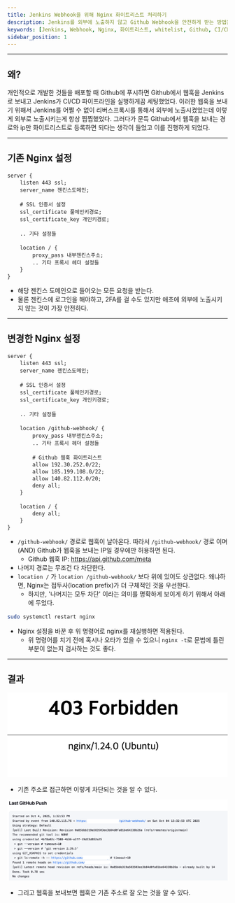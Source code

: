 ```yaml
---
title: Jenkins Webhook을 위해 Nginx 화이트리스트 처리하기
description: Jenkins를 외부에 노출하지 않고 Github Webhook을 안전하게 받는 방법을 소개합니다. Nginx 화이트리스트를 통한 보안 강화 기법을 다룹니다
keywords: [Jenkins, Webhook, Nginx, 화이트리스트, whitelist, Github, CI/CD, 보안]
sidebar_position: 1
---
```


---

## 왜?

개인적으로 개발한 것들을 배포할 때 Github에 푸시하면 Github에서 웹훅을 Jenkins로 보내고 Jenkins가 CI/CD 파이프라인을 실행하게끔 세팅했었다. 이러한 웹훅을 보내기 위해서 Jenkins를 어쩔 수 없이 리버스프록시를 통해서 외부에 노출시켰었는데 이렇게 외부로 노출시키는게 항상 찝찝했었다. 그러다가 문득 Github에서 웹훅을 보내는 경로와 ip만 화이트리스트로 등록하면 되다는 생각이 들었고 이를 진행하게 되었다.

---

## 기존 Nginx 설정

```nginx
server {
    listen 443 ssl;
    server_name 젠킨스도메인;

    # SSL 인증서 설정
    ssl_certificate 풀체인키경로;
    ssl_certificate_key 개인키경로;

    .. 기타 설정들

    location / {
        proxy_pass 내부젠킨스주소;
        .. 기타 프록시 헤더 설정들
    }
}
```

- 해당 젠킨스 도메인으로 들어오는 모든 요청을 받는다.
- 물론 젠킨스에 로그인을 해야하고, 2FA를 걸 수도 있지만 애초에 외부에 노출시키지 않는 것이 가장 안전하다.

---

## 변경한 Nginx 설정

```nginx
server {
    listen 443 ssl;
    server_name 젠킨스도메인;

    # SSL 인증서 설정
    ssl_certificate 풀체인키경로;
    ssl_certificate_key 개인키경로;

    .. 기타 설정들

    location /github-webhook/ {
        proxy_pass 내부젠킨스주소;
        .. 기타 프록시 헤더 설정들

        # Github 웹훅 화이트리스트
        allow 192.30.252.0/22;
        allow 185.199.108.0/22;
        allow 140.82.112.0/20;
        deny all;
    }

    location / {
        deny all;
    }
}
```

- `/github-webhook/` 경로로 웹훅이 날아온다. 따라서 `/github-webhook/` 경로 이며(AND) Github가 웹훅을 보내는 IP일 경우에만 허용하면 된다.
  - Github 웹훅 IP: https://api.github.com/meta
- 나머지 경로는 무조건 다 차단한다.
- `location /` 가 `location /github-webhook/` 보다 위에 있어도 상관없다. 왜냐하면, Nginx는 접두사(location prefix)가 더 구체적인 것을 우선한다.
  - 하지만, '나머지는 모두 차단' 이라는 의미를 명확하게 보이게 하기 위해서 아래에 두었다.

```bash
sudo systemctl restart nginx
```

- Nginx 설정을 바꾼 후 위 명령어로 nginx를 재실행하면 적용된다.
  - 위 명령어를 치기 전에 혹시나 오타가 있을 수 있으니 `nginx -t`로 문법에 틀린 부분이 없는지 검사하는 것도 좋다.

---

## 결과

![whitelist1](./assets/whitelist1.png)

- 기존 주소로 접근하면 이렇게 차단되는 것을 알 수 있다.

![whitelist2](./assets/whitelist2.png)

- 그리고 웹훅을 보내보면 웹훅은 기존 주소로 잘 오는 것을 알 수 있다.
